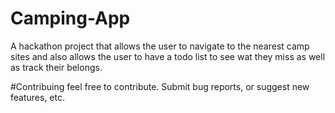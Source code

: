 # Camping-App
A hackathon project that allows the user to navigate to the nearest camp sites and also allows the user to have a todo list to see wat they miss as well as track 
their belongs.

#Contribuing
feel free to contribute. Submit bug reports, or suggest new features, etc.
